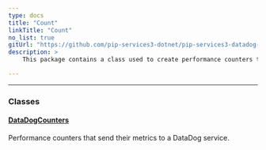 ```yaml
---
type: docs
title: "Count"
linkTitle: "Count"
no_list: true
gitUrl: "https://github.com/pip-services3-dotnet/pip-services3-datadog-dotnet"
description: >
    This package contains a class used to create performance counters that send their metrics to a DataDog service.

---
```

---


<div class="module-body"> 

### Classes

#### [DataDogCounters](datadog_counters)
Performance counters that send their metrics to a DataDog service.

</div>
